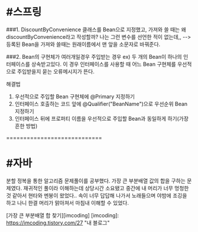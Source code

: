 #스프링
===================
###1. DiscountByConvenience 클래스를 Bean으로 지정했고, 가져와 쓸 때는 왜 discountByConvenience라고 작성할까? 나는 그런 변수를 선언한 적이 없는데,,
--> 등록된 Bean을 가져와 쓸때는 원래이름에서 맨 앞을 소문자로 바꿔준다.


###2. Bean의 구현체가 여러개일경우 주입받는 경우
ex) 두 개의 Bean이 하나의 인터페이스를 상속받고있다. 이 경우 인터페이스를 사용할 때 어느 Bean 구현체를 우선적으로 주입받을지 묻는 오류메시지가 뜬다.

해결법
1) 우선적으로 주입할 Bean 구현체에 @Primary 지정하기
2) 인터페이스 호출하는 코드 앞에 @Qualifier("BeanName")으로 우선순위 Bean 지정하기
3) 인터페이스 뒤에 프로퍼티 이름을 우선적으로 주입할 Bean과 동일하게 하기(가장 흔한 방법)

============================

#자바
===========================
분할 정복을 통한 알고리즘 문제풀이를 공부했다.
가장 큰 부분배열 값의 합을 구하는 문제였다.
재귀적인 풀이라 이해하는데 상당시간 소요됐고 중간에 내 머리가 너무 멍청한 것 같아서 현타와 멘붕이 왔었다..
속이 너무 답답해 나가서 노래들으며 야밤에 조깅을 하고 나니 한결 머리가 맑아져서 마침내 이해할 수 있었다.

[가장 큰 부분배열 합 찾기][imcoding]
[imcoding]: https://imcoding.tistory.com/27 "내 블로그"